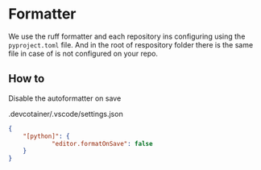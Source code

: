 # Formatter

We use the ruff formatter and each repository ins configuring using the `pyproject.toml` file. And in the root  of respository folder there is the same file in case of is not configured on your repo.

## How to

Disable the autoformatter on save

.devcotainer/.vscode/settings.json

```json
{
    "[python]": {
            "editor.formatOnSave": false
    }
}
```
